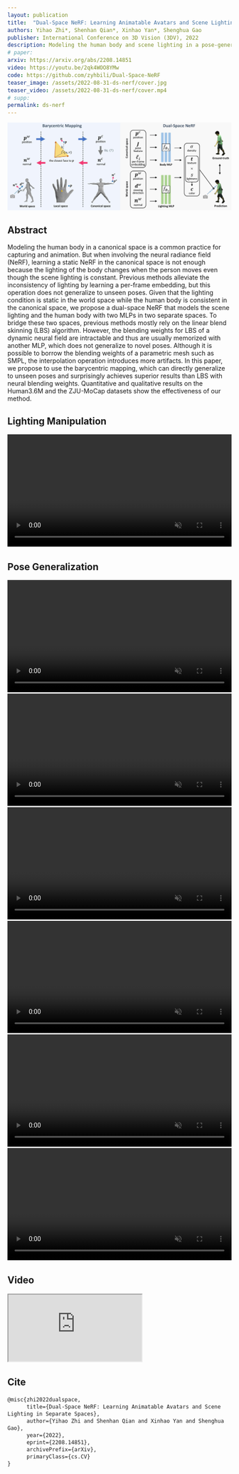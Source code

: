 ```yaml
---
layout: publication
title:  "Dual-Space NeRF: Learning Animatable Avatars and Scene Lighting in Separate Spaces"
authors: Yihao Zhi*, Shenhan Qian*, Xinhao Yan*, Shenghua Gao
publisher: International Conference on 3D Vision (3DV), 2022
description: Modeling the human body and scene lighting in a pose-generalizable manner.
# paper: 
arxiv: https://arxiv.org/abs/2208.14851
video: https://youtu.be/2qk4WOO8YMw
code: https://github.com/zyhbili/Dual-Space-NeRF
teaser_image: /assets/2022-08-31-ds-nerf/cover.jpg
teaser_video: /assets/2022-08-31-ds-nerf/cover.mp4
# supp: 
permalink: ds-nerf
---
```



![pipeline](/assets/2022-08-31-ds-nerf/pipeline.jpg)

## Abstract

Modeling the human body in a canonical space is a common practice for capturing and animation. But when involving the neural radiance field (NeRF), learning a static NeRF in the canonical space is not enough because the lighting of the body changes when the person moves even though the scene lighting is constant. Previous methods alleviate the inconsistency of lighting by learning a per-frame embedding, but this operation does not generalize to unseen poses. Given that the lighting condition is static in the world space while the human body is consistent in the canonical space, we propose a dual-space NeRF that models the scene lighting and the human body with two MLPs in two separate spaces. To bridge these two spaces, previous methods mostly rely on the linear blend skinning (LBS) algorithm. However, the blending weights for LBS of a dynamic neural field are intractable and thus are usually memorized with another MLP, which does not generalize to novel poses. Although it is possible to borrow the blending weights of a parametric mesh such as SMPL, the interpolation operation introduces more artifacts. In this paper, we propose to use the barycentric mapping, which can directly generalize to unseen poses and surprisingly achieves superior results than LBS with neural blending weights. Quantitative and qualitative results on the Human3.6M and the ZJU-MoCap datasets show the effectiveness of our method.

## Lighting Manipulation

<video autoplay loop muted width="100%">
  <source src="/assets/2022-08-31-ds-nerf/manipulate_lighting.mp4" type="video/mp4">
</video>

## Pose Generalization

<video autoplay loop muted width="100%">
  <source src="/assets/2022-08-31-ds-nerf/extreme-pose-1.mp4" type="video/mp4">
</video>

<video autoplay loop muted width="100%">
  <source src="/assets/2022-08-31-ds-nerf/extreme-pose-2.mp4" type="video/mp4">
</video>

<video autoplay loop muted width="100%">
  <source src="/assets/2022-08-31-ds-nerf/extreme-pose-3.mp4" type="video/mp4">
</video>

<video autoplay loop muted width="100%">
  <source src="/assets/2022-08-31-ds-nerf/zjumocap-hm36.mp4" type="video/mp4">
</video>

<video autoplay loop muted width="100%">
  <source src="/assets/2022-08-31-ds-nerf/hm36-zjumocap.mp4" type="video/mp4">
</video>
<video autoplay loop muted width="100%">
  <source src="/assets/2022-08-31-ds-nerf/cross-dataset-pose.mp4" type="video/mp4">
</video>


## Video

<div class="video-container">
    <iframe class="video" allow="autoplay; encrypted-media" allowfullscreen
        src="https://www.youtube.com/embed/2qk4WOO8YMw">
    </iframe>
</div>

## Cite

```
@misc{zhi2022dualspace,
      title={Dual-Space NeRF: Learning Animatable Avatars and Scene Lighting in Separate Spaces}, 
      author={Yihao Zhi and Shenhan Qian and Xinhao Yan and Shenghua Gao},
      year={2022},
      eprint={2208.14851},
      archivePrefix={arXiv},
      primaryClass={cs.CV}
}
```
